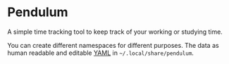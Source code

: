 # Pendulum
A simple time tracking tool to keep track of your working or studying time.

You can create different namespaces for different purposes.
The data as human readable and editable [YAML](https://yaml.org/) in `~/.local/share/pendulum`.
